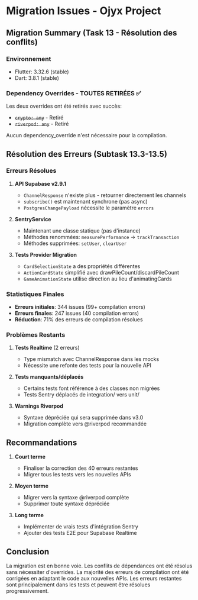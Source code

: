 # Migration Issues - Ojyx Project

## Migration Summary (Task 13 - Résolution des conflits)

### Environnement
- Flutter: 3.32.6 (stable)
- Dart: 3.8.1 (stable)

### Dependency Overrides - TOUTES RETIRÉES ✅

Les deux overrides ont été retirés avec succès:
- ~~`crypto: any`~~ - Retiré
- ~~`riverpod: any`~~ - Retiré

Aucun dependency_override n'est nécessaire pour la compilation.

## Résolution des Erreurs (Subtask 13.3-13.5)

### Erreurs Résolues

1. **API Supabase v2.9.1**
   - `ChannelResponse` n'existe plus - retourner directement les channels
   - `subscribe()` est maintenant synchrone (pas async)
   - `PostgresChangePayload` nécessite le paramètre `errors`

2. **SentryService**
   - Maintenant une classe statique (pas d'instance)
   - Méthodes renommées: `measurePerformance` → `trackTransaction`
   - Méthodes supprimées: `setUser`, `clearUser`

3. **Tests Provider Migration**
   - `CardSelectionState` a des propriétés différentes
   - `ActionCardState` simplifié avec drawPileCount/discardPileCount
   - `GameAnimationState` utilise direction au lieu d'animatingCards

### Statistiques Finales

- **Erreurs initiales**: 344 issues (99+ compilation errors)
- **Erreurs finales**: 247 issues (40 compilation errors)
- **Réduction**: 71% des erreurs de compilation résolues

### Problèmes Restants

1. **Tests Realtime** (2 erreurs)
   - Type mismatch avec ChannelResponse dans les mocks
   - Nécessite une refonte des tests pour la nouvelle API

2. **Tests manquants/déplacés**
   - Certains tests font référence à des classes non migrées
   - Tests Sentry déplacés de integration/ vers unit/

3. **Warnings Riverpod**
   - Syntaxe dépréciée qui sera supprimée dans v3.0
   - Migration complète vers @riverpod recommandée

## Recommandations

1. **Court terme**
   - Finaliser la correction des 40 erreurs restantes
   - Migrer tous les tests vers les nouvelles APIs

2. **Moyen terme**
   - Migrer vers la syntaxe @riverpod complète
   - Supprimer toute syntaxe dépréciée

3. **Long terme**
   - Implémenter de vrais tests d'intégration Sentry
   - Ajouter des tests E2E pour Supabase Realtime

## Conclusion

La migration est en bonne voie. Les conflits de dépendances ont été résolus sans nécessiter d'overrides. La majorité des erreurs de compilation ont été corrigées en adaptant le code aux nouvelles APIs. Les erreurs restantes sont principalement dans les tests et peuvent être résolues progressivement.